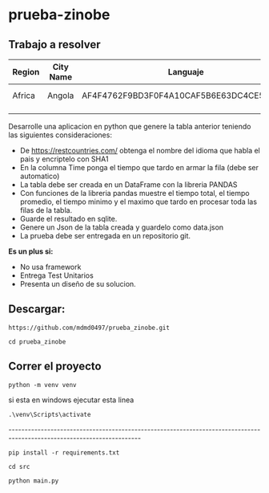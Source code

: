 # prueba-zinobe

## Trabajo a resolver
|Region | City Name |  Languaje | Time  |
|---|---|---|---|
|  Africa | Angola  |  AF4F4762F9BD3F0F4A10CAF5B6E63DC4CE543724 | 0.23 ms  |
|   |   |   |   |
|   |   |   |   |

Desarrolle una aplicacion en python que genere la tabla anterior teniendo las siguientes consideraciones:

- De https://restcountries.com/ obtenga el nombre del idioma que habla el pais y encriptelo con SHA1
- En la columna Time ponga el tiempo que tardo en armar la fila (debe ser automatico)
- La tabla debe ser creada en un DataFrame con la libreria PANDAS
- Con funciones de la libreria pandas muestre el tiempo total, el tiempo promedio, el tiempo minimo y el maximo que tardo en procesar toda las filas de la tabla.
- Guarde el resultado en sqlite.
- Genere un Json de la tabla creada y guardelo como data.json
- La prueba debe ser entregada en un repositorio git.



**Es un plus si:**
* No usa framework
* Entrega Test Unitarios
* Presenta un diseño de su solucion.

## Descargar:

```
https://github.com/mdmd0497/prueba_zinobe.git
```

```
cd prueba_zinobe
```


## Correr el proyecto

```
python -m venv venv 
```
si esta en windows ejecutar esta linea
```
.\venv\Scripts\activate
```
*-----------------------------------------------------------------------------------------------------------------------*
```
pip install -r requirements.txt
```
```
cd src
```

```
python main.py
```




